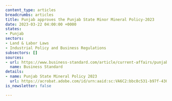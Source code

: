 ```yaml
---
content_type: articles
breadcrumbs: articles
title: Punjab approves the Punjab State Minor Mineral Policy-2023
date: 2023-03-22 04:00:00 +0000
states:
- Punjab
sectors:
- Land & Labor Laws
- Industrial Policy and Business Regulations
subsectors: []
sources:
- url: https://www.business-standard.com/article/current-affairs/punjab-cabinet-approves-excise-policy-2023-24-with-rs-9-754-cr-target-123031001320_1.html
  name: Business Standard
details:
- name: Punjab State Mineral Policy 2023
  url: https://acrobat.adobe.com/id/urn:aaid:sc:VA6C2:bbc8c531-b97f-4304-93c7-55a840c4703d
is_newsletter: false

---
```

